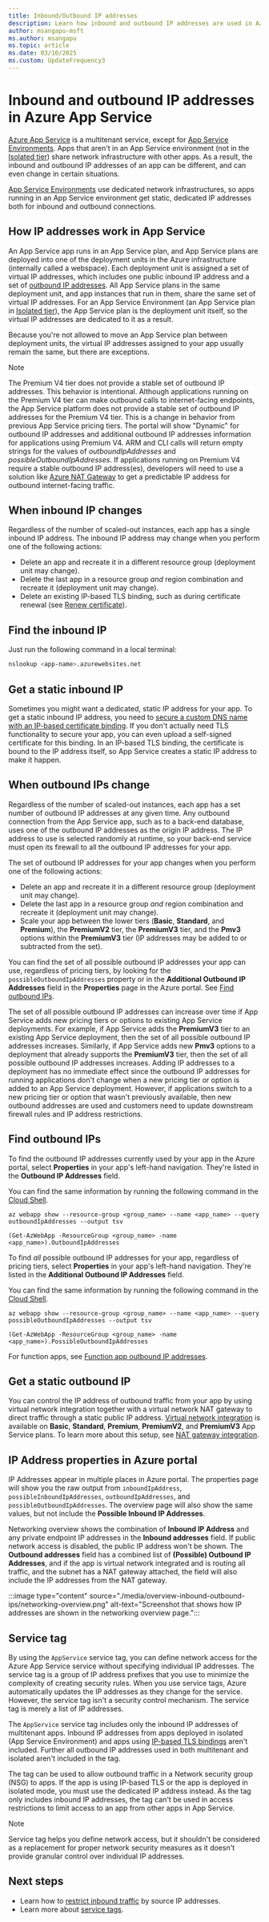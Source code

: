 ```yaml
---
title: Inbound/Outbound IP addresses
description: Learn how inbound and outbound IP addresses are used in Azure App Service, when they change, and how to find the addresses for your app.
author: msangapu-msft
ms.author: msangapu
ms.topic: article
ms.date: 03/10/2025
ms.custom: UpdateFrequency3
---
```


# Inbound and outbound IP addresses in Azure App Service

[Azure App Service](overview.md) is a multitenant service, except for [App Service Environments](environment/intro.md). Apps that aren't in an App Service environment (not in the [Isolated tier](https://azure.microsoft.com/pricing/details/app-service/)) share network infrastructure with other apps. As a result, the inbound and outbound IP addresses of an app can be different, and can even change in certain situations.

[App Service Environments](environment/intro.md) use dedicated network infrastructures, so apps running in an App Service environment get static, dedicated IP addresses both for inbound and outbound connections.

## How IP addresses work in App Service

An App Service app runs in an App Service plan, and App Service plans are deployed into one of the deployment units in the Azure infrastructure (internally called a webspace). Each deployment unit is assigned a set of virtual IP addresses, which includes one public inbound IP address and a set of [outbound IP addresses](#find-outbound-ips). All App Service plans in the same deployment unit, and app instances that run in them, share the same set of virtual IP addresses. For an App Service Environment (an App Service plan in [Isolated tier](https://azure.microsoft.com/pricing/details/app-service/)), the App Service plan is the deployment unit itself, so the virtual IP addresses are dedicated to it as a result.

Because you're not allowed to move an App Service plan between deployment units, the virtual IP addresses assigned to your app usually remain the same, but there are exceptions.

> [!NOTE]
> The Premium V4 tier does not provide a stable set of outbound IP addresses.  This behavior is intentional.  Although applications running on the Premium V4 tier can make outbound calls to internet-facing endpoints, the App Service platform does not provide a stable set of outbound IP addresses for the Premium V4 tier.  This is a change in behavior from previous App Service pricing tiers.  The portal will show "Dynamic" for outbound IP addresses and additional outbound IP addresses information for applications using Premium V4.  ARM and CLI calls will return empty strings for the values of *outboundIpAddresses* and *possibleOutboundIpAddresses*.  If applications running on Premium V4 require a stable outbound IP address(es), developers will need to use a solution like [Azure NAT Gateway](https://learn.microsoft.com/azure/app-service/overview-nat-gateway-integration) to get a predictable IP address for outbound internet-facing traffic.

## When inbound IP changes

Regardless of the number of scaled-out instances, each app has a single inbound IP address. The inbound IP address may change when you perform one of the following actions:

- Delete an app and recreate it in a different resource group (deployment unit may change).
- Delete the last app in a resource group _and_ region combination and recreate it (deployment unit may change).
- Delete an existing IP-based TLS binding, such as during certificate renewal (see [Renew certificate](configure-ssl-certificate.md#renew-an-expiring-certificate)).

## Find the inbound IP

Just run the following command in a local terminal:

```bash
nslookup <app-name>.azurewebsites.net
```

## Get a static inbound IP

Sometimes you might want a dedicated, static IP address for your app. To get a static inbound IP address, you need to [secure a custom DNS name with an IP-based certificate binding](./configure-ssl-bindings.md). If you don't actually need TLS functionality to secure your app, you can even upload a self-signed certificate for this binding. In an IP-based TLS binding, the certificate is bound to the IP address itself, so App Service creates a static IP address to make it happen. 

## When outbound IPs change

Regardless of the number of scaled-out instances, each app has a set number of outbound IP addresses at any given time. Any outbound connection from the App Service app, such as to a back-end database, uses one of the outbound IP addresses as the origin IP address. The IP address to use is selected randomly at runtime, so your back-end service must open its firewall to all the outbound IP addresses for your app.

The set of outbound IP addresses for your app changes when you perform one of the following actions:

- Delete an app and recreate it in a different resource group (deployment unit may change).
- Delete the last app in a resource group _and_ region combination and recreate it (deployment unit may change).
- Scale your app between the lower tiers (**Basic**, **Standard**, and **Premium**), the **PremiumV2** tier, the **PremiumV3** tier, and the **Pmv3** options within the **PremiumV3** tier (IP addresses may be added to or subtracted from the set).

You can find the set of all possible outbound IP addresses your app can use, regardless of pricing tiers, by looking for the `possibleOutboundIpAddresses` property or in the **Additional Outbound IP Addresses** field in the **Properties** page in the Azure portal. See [Find outbound IPs](#find-outbound-ips).

The set of all possible outbound IP addresses can increase over time if App Service adds new pricing tiers or options to existing App Service deployments. For example, if App Service adds the **PremiumV3** tier to an existing App Service deployment, then the set of all possible outbound IP addresses increases. Similarly, if App Service adds new **Pmv3** options to a deployment that already supports the **PremiumV3** tier, then the set of all possible outbound IP addresses increases. Adding IP addresses to a deployment has no immediate effect since the outbound IP addresses for running applications don't change when a new pricing tier or option is added to an App Service deployment. However, if applications switch to a new pricing tier or option that wasn't previously available, then new outbound addresses are used and customers need to update downstream firewall rules and IP address restrictions.

## Find outbound IPs

To find the outbound IP addresses currently used by your app in the Azure portal, select **Properties** in your app's left-hand navigation. They're listed in the **Outbound IP Addresses** field.

You can find the same information by running the following command in the [Cloud Shell](../cloud-shell/quickstart.md).

```azurecli-interactive
az webapp show --resource-group <group_name> --name <app_name> --query outboundIpAddresses --output tsv
```

```azurepowershell
(Get-AzWebApp -ResourceGroup <group_name> -name <app_name>).OutboundIpAddresses
```

To find _all_ possible outbound IP addresses for your app, regardless of pricing tiers, select **Properties** in your app's left-hand navigation. They're listed in the **Additional Outbound IP Addresses** field.

You can find the same information by running the following command in the [Cloud Shell](../cloud-shell/quickstart.md).

```azurecli-interactive
az webapp show --resource-group <group_name> --name <app_name> --query possibleOutboundIpAddresses --output tsv
```

```azurepowershell
(Get-AzWebApp -ResourceGroup <group_name> -name <app_name>).PossibleOutboundIpAddresses
```

For function apps, see [Function app outbound IP addresses](/azure/azure-functions/ip-addresses?tabs=azure-powershell#find-outbound-ip-addresses).

## Get a static outbound IP

You can control the IP address of outbound traffic from your app by using virtual network integration together with a virtual network NAT gateway to direct traffic through a static public IP address. [Virtual network integration](./overview-vnet-integration.md) is available on **Basic**, **Standard**, **Premium**, **PremiumV2**, and **PremiumV3** App Service plans. To learn more about this setup, see [NAT gateway integration](./networking/nat-gateway-integration.md).

## IP Address properties in Azure portal

IP Addresses appear in multiple places in Azure portal. The properties page will show you the raw output from `inboundIpAddress`, `possibleInboundIpAddresses`, `outboundIpAddresses`, and `possibleOutboundIpAddresses`. The overview page will also show the same values, but not include the **Possible Inbound IP Addresses**.

Networking overview shows the combination of **Inbound IP Address** and any private endpoint IP addresses in the **Inbound addresses** field. If public network access is disabled, the public IP address won't be shown. The **Outbound addresses** field has a combined list of **(Possible) Outbound IP Addresses**, and if the app is virtual network integrated and is routing all traffic, and the subnet has a NAT gateway attached, the field will also include the IP addresses from the NAT gateway.

:::image type="content" source="./media/overview-inbound-outbound-ips/networking-overview.png" alt-text="Screenshot that shows how IP addresses are shown in the networking overview page.":::

## Service tag

By using the `AppService` service tag, you can define network access for the Azure App Service service without specifying individual IP addresses. The service tag is a group of IP address prefixes that you use to minimize the complexity of creating security rules. When you use service tags, Azure automatically updates the IP addresses as they change for the service. However, the service tag isn't a security control mechanism. The service tag is merely a list of IP addresses.

The `AppService` service tag includes only the inbound IP addresses of multitenant apps. Inbound IP addresses from apps deployed in isolated (App Service Environment) and apps using [IP-based TLS bindings](./configure-ssl-bindings.md) aren't included. Further all outbound IP addresses used in both multitenant and isolated aren't included in the tag.

The tag can be used to allow outbound traffic in a Network security group (NSG) to apps. If the app is using IP-based TLS or the app is deployed in isolated mode, you must use the dedicated IP address instead. As the tag only includes inbound IP addresses, the tag can't be used in access restrictions to limit access to an app from other apps in App Service.

> [!NOTE]
> Service tag helps you define network access, but it shouldn't be considered as a replacement for proper network security measures as it doesn't provide granular control over individual IP addresses.

## Next steps

* Learn how to [restrict inbound traffic](./app-service-ip-restrictions.md) by source IP addresses.
* Learn more about [service tags](../virtual-network/service-tags-overview.md).
